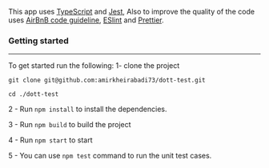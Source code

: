 This app uses [TypeScript](https://www.typescriptlang.org/) and [Jest](https://jestjs.io/), Also to improve the quality of the code uses [AirBnB code guideline](https://github.com/airbnb/javascript), [ESlint](https://eslint.org/) and [Prettier](https://prettier.io/).

### Getting started

---

To get started run the following:
1- clone the project

```
git clone git@github.com:amirkheirabadi73/dott-test.git

cd ./dott-test
```

2 - Run `npm install` to install the dependencies.

3 - Run `npm build` to build the project

4 - Run `npm start` to start

5 - You can use `npm test` command to run the unit test cases.
